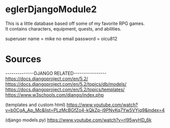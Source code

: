 # eglerDjangoModule2

This is a little database based off some of my favorite RPG games.  
It contains characters, equipment, quests, and abilities.


superuser name = mike
no email
password = oicu812


# Sources
--------------DJANGO RELATED----------------
https://docs.djangoproject.com/en/5.2/
https://docs.djangoproject.com/en/5.2/topics/db/models/
https://docs.djangoproject.com/en/5.2/topics/templates/
https://www.w3schools.com/django/index.php

(templates and custom html)
https://www.youtube.com/watch?v=b0CgA_Ap_Mc&list=PLzMcBGfZo4-kQkZp-j9PNyKq7Yw5VYjq9&index=4

(django models.py)
https://www.youtube.com/watch?v=rI95wyHD_6k